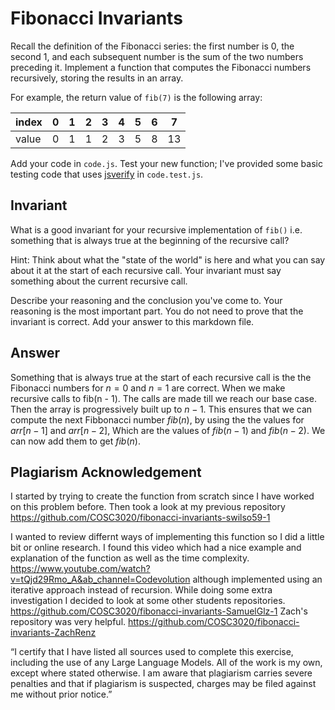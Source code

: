 # Fibonacci Invariants

Recall the definition of the Fibonacci series: the first number is 0, the second
1, and each subsequent number is the sum of the two numbers preceding it.
Implement a function that computes the Fibonacci numbers recursively, storing
the results in an array.

For example, the return value of `fib(7)` is the following array:

| index |  0  |  1  |  2  |  3  |  4  |  5  |  6  |  7  |
| ----- | --- | --- | --- | --- | --- | --- | --- | --- |
| value |  0  |  1  |  1  |  2  |  3  |  5  |  8  |  13 |

Add your code in `code.js`. Test your new function; I've provided some basic
testing code that uses [jsverify](https://jsverify.github.io/) in
`code.test.js`.

## Invariant

What is a good invariant for your recursive implementation of `fib()`
i.e. something that is always true at the beginning of the recursive call?

Hint: Think about what the "state of the world" is here and what you can say
about it at the start of each recursive call. Your invariant must say something
about the current recursive call.

Describe your reasoning and the conclusion you've come to. Your reasoning is the
most important part. You do not need to prove that the invariant is correct. Add
your answer to this markdown file.

## Answer

Something that is always true at the start of each recursive call is the the Fibonacci numbers for $n = 0$ and $n = 1$ are correct. When we make recursive calls to fib(n - 1). The calls are made till we reach our base case. Then the array is progressively built up to $n - 1$. This ensures that we can compute the next Fibbonacci number $fib(n)$, by using the the values for $arr[n - 1]$ and $arr[n - 2]$, Which are the values of $fib(n - 1)$ and $fib(n - 2)$. We can now add them to get $fib(n)$. 

## Plagiarism Acknowledgement 
I started by trying to create the function from scratch since I have worked on this problem before.
Then took a look at my previous repository https://github.com/COSC3020/fibonacci-invariants-swilso59-1

I wanted to review differnt ways of implementing this function so I did a little bit or online research.
I found this video which had a nice example and explanation of the function as well as the time complexity.
https://www.youtube.com/watch?v=tQjd29Rmo_A&ab_channel=Codevolution
although implemented using an iterative approach instead of recursion.
While doing some extra investigation I decided to look at some other students repositories.
https://github.com/COSC3020/fibonacci-invariants-SamuelGlz-1
Zach's repository was very helpful.
https://github.com/COSC3020/fibonacci-invariants-ZachRenz

“I certify that I have listed all sources used to complete this exercise, including the use
of any Large Language Models. All of the work is my own, except where stated
otherwise. I am aware that plagiarism carries severe penalties and that if plagiarism is
suspected, charges may be filed against me without prior notice.”




